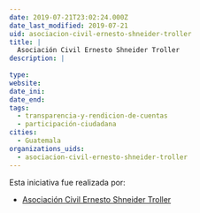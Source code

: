 ```yaml
---
date: 2019-07-21T23:02:24.000Z
date_last_modified: 2019-07-21
uid: asociacion-civil-ernesto-shneider-troller
title: |
  Asociación Civil Ernesto Shneider Troller
description: |
  
type: 
website: 
date_ini: 
date_end: 
tags:
  - transparencia-y-rendicion-de-cuentas
  - participación-ciudadana
cities: 
  - Guatemala
organizations_uids:
  - asociacion-civil-ernesto-shneider-troller
---
```


Esta iniciativa fue realizada por:

- [Asociación Civil Ernesto Shneider Troller](/organizaciones/asociacion-civil-ernesto-shneider-troller)
